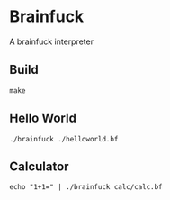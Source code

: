 # Brainfuck

A brainfuck interpreter

## Build

```
make
```

## Hello World

```
./brainfuck ./helloworld.bf
```

## Calculator

```
echo "1+1=" | ./brainfuck calc/calc.bf
```
